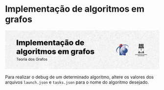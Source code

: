 # Implementação de algoritmos em grafos

<picture>
  <source media="(prefers-color-scheme: dark)" srcset="./.github/cover.png">
  <source media="(prefers-color-scheme: light)" srcset="./.github/cover_light.png">
  <img alt="Implementação de algoritmos em grafos" src="/.github/cover_light.png">
</picture>

Para realizar o debug de um determinado algoritmo, altere os valores dos arquivos `launch.json` e `tasks.json` para o nome do algoritmo desejado.